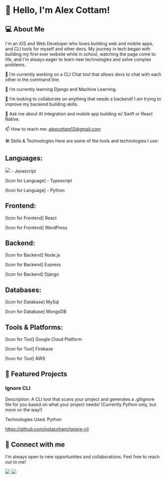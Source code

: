 # 👋 Hello, I'm Alex Cottam!
## 💻 About Me
I'm an iOS and Web Developer who loves building web and mobile apps, and CLI tools for myself and other devs. My journey in tech began with building my first ever website while in school, watching the page come to life, and I'm always eager to learn new technologies and solve complex problems.

🔭 I’m currently working on a CLI Chat tool that allows devs to chat with each other in the command line.

🌱 I’m currently learning Django and Machine Learning.

👯 I’m looking to collaborate on anything that needs a backend! I am trying to improve my backend building skills.

💬 Ask me about AI integration and mobile app building w/ Swift or React Native.

📫 How to reach me: alexcottam12@gmail.com

🛠️ Skills & Technologies
Here are some of the tools and technologies I use:

## Languages:

<img src="https://cdn.jsdelivr.net/gh/devicons/devicon@latest/icons/javascript/javascript-original.svg" /> - Javascript

[Icon for Language] - Typescript

[Icon for Language] - Python

## Frontend:

[Icon for Frontend] React

[Icon for Frontend] WordPress

## Backend:

[Icon for Backend] Node.js

[Icon for Backend] Express

[Icon for Backend] Django

## Databases:

[Icon for Database] MySql

[Icon for Database] MongoDB

## Tools & Platforms:

[Icon for Tool] Google Cloud Platform

[Icon for Tool] Firebase

[Icon for Tool] AWS

## 🚀 Featured Projects
### Ignore CLI

Description: A CLI tool that scans your project and generates a .gitignore file for you based on what your project needs! (Currently Python only, but more on the way!)

Technologies Used: Python

https://github.com/notacoham/ignore-cli

## 🤝 Connect with me
I'm always open to new opportunities and collaborations. Feel free to reach out to me!

<img src="https://img.shields.io/badge/LinkedIn-0A66C2?style=for-the-badge&logo=linkedin&logoColor=white" />
<img src="https://img.shields.io/badge/Portfolio-black?style=for-the-badge&logo=About.me&logoColor=white" />
